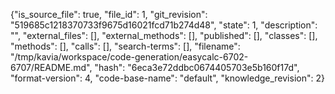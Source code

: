 {"is_source_file": true, "file_id": 1, "git_revision": "519685c1218370733f9675d16021fcd71b274d48", "state": 1, "description": "", "external_files": [], "external_methods": [], "published": [], "classes": [], "methods": [], "calls": [], "search-terms": [], "filename": "/tmp/kavia/workspace/code-generation/easycalc-6702-6707/README.md", "hash": "6eca3e72ddbc0674405703e5b160f17d", "format-version": 4, "code-base-name": "default", "knowledge_revision": 2}